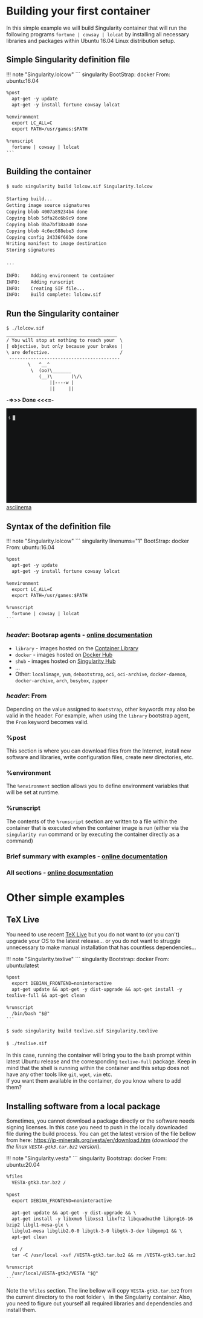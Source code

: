 # Building your first container

In this simple example we will build Singularity container that will run the following programs `fortune | cowsay | lolcat` by installing all necessary libraries and packages within Ubuntu 16.04 Linux distribution setup.

## Simple Singularity definition file

!!! note "Singularity.lolcow"
    ``` singularity
    BootStrap: docker
    From: ubuntu:16.04

    %post
      apt-get -y update
      apt-get -y install fortune cowsay lolcat

    %environment
      export LC_ALL=C
      export PATH=/usr/games:$PATH

    %runscript
      fortune | cowsay | lolcat
    ```

## Building the container

``` bash
$ sudo singularity build lolcow.sif Singularity.lolcow

Starting build...
Getting image source signatures
Copying blob 4007a89234b4 done  
Copying blob 5dfa26c6b9c9 done  
Copying blob 0ba7bf18aa40 done  
Copying blob 4c6ec688ebe3 done  
Copying config 24336f603e done  
Writing manifest to image destination
Storing signatures

...

INFO:    Adding environment to container
INFO:    Adding runscript
INFO:    Creating SIF file...
INFO:    Build complete: lolcow.sif
```

## Run the Singularity container

```
$ ./lolcow.sif 
_________________________________________
/ You will stop at nothing to reach your  \
| objective, but only because your brakes |
\ are defective.                          /
 -----------------------------------------
        \   ^__^
         \  (oo)\_______
            (__)\       )\/\
                ||----w |
                ||     ||

```
**-=>>> Done <<<=-**

![lolcow](./images/lolcow.gif) [asciinema](https://asciinema.org/a/469408)


## Syntax of the definition file

!!! note "Singularity.lolcow"
    ``` singularity linenums="1"
    BootStrap: docker
    From: ubuntu:16.04

    %post
      apt-get -y update
      apt-get -y install fortune cowsay lolcat

    %environment
      export LC_ALL=C
      export PATH=/usr/games:$PATH

    %runscript
      fortune | cowsay | lolcat
    ```

### _header_: Bootsrap agents - [online documentation](https://sylabs.io/guides/latest/user-guide/definition_files.html#preferred-bootstrap-agents)
- `library` - images hosted on the [Container Library](https://cloud.sylabs.io/library)
- `docker` - images hosted on [Docker Hub](https://hub.docker.com/)
- `shub` - images hosted on [Singularity Hub](https://singularityhub.com/)
- ...
- Other: `localimage`, `yum`, `debootstrap`, `oci`, `oci-archive`, `docker-daemon`, `docker-archive`, `arch`, `busybox`, `zypper`

### _header_: From
Depending on the value assigned to `Bootstrap`, other keywords may also be valid in the header. For example, when using the `library` bootstrap agent, the `From` keyword becomes valid.

### %post
This section is where you can download files from the Internet, install new software and libraries, write configuration files, create new directories, etc.

### %environment
The `%environment` section allows you to define environment variables that will be set at runtime.

### %runscript
The contents of the `%runscript` section are written to a file within the container that is executed when the container image is run (either via the `singularity run` command or by executing the container directly as a command)

### Brief summary with examples - [online documentation](https://sylabs.io/guides/latest/user-guide/cli/singularity_build.html?highlight=sandbox#examples)

### All sections - [online documentation](https://sylabs.io/guides/latest/user-guide/definition_files.html#sections)

# Other simple examples

## TeX Live
You need to use recent [TeX Live](https://www.tug.org/texlive/) but you do not want to (or you can't) upgrade your OS to the latest release... or you do not want to struggle unnecessary to make manual installation that has countless dependencies...

!!! note "Singularity.texlive"
    ``` singularity
    Bootstrap: docker
    From: ubuntu:latest

    %post
      export DEBIAN_FRONTEND=noninteractive
      apt-get update && apt-get -y dist-upgrade && apt-get install -y texlive-full && apt-get clean

    %runscript
      /bin/bash "$@"
    ```

``` bash
$ sudo singularity build texlive.sif Singularity.texlive

$ ./texlive.sif
```
In this case, running the container will bring you to the bash prompt within latest Ubuntu release and the corresponding `texlive-full` package. Keep in mind that the shell is running within the container and this setup does not have any other tools like `git`, `wget`, `vim` etc.  
If you want them available in the container, do you know where to add them?

## Installing software from a local package
Sometimes, you cannot download a package directly or the software needs signing licenses. In this case you need to push in the locally downloaded file during the build process. You can get the latest version of the file bellow from here: https://jp-minerals.org/vesta/en/download.htm (_download the the linux `VESTA-gtk3.tar.bz2` version_).

!!! note "Singularity.vesta"
    ``` singularity
    Bootstrap:  docker
    From: ubuntu:20.04
    
    %files
      VESTA-gtk3.tar.bz2 / 

    %post
      export DEBIAN_FRONTEND=noninteractive
    
      apt-get update && apt-get -y dist-upgrade && \
      apt-get install -y libxmu6 libxss1 libxft2 libquadmath0 libpng16-16 bzip2 libgl1-mesa-glx \
      libglu1-mesa libglib2.0-0 libgtk-3-0 libgtk-3-dev libgomp1 && \
      apt-get clean
      
      cd /
      tar -C /usr/local -xvf /VESTA-gtk3.tar.bz2 && rm /VESTA-gtk3.tar.bz2    

    %runscript
      /usr/local/VESTA-gtk3/VESTA "$@"
    ```

Note the `%files` section. The line bellow will copy
`VESTA-gtk3.tar.bz2` from the current directory to the root folder 
`\ ` in the Singularity container. Also, you need to figure out yourself all required libraries and dependencies and install them.
